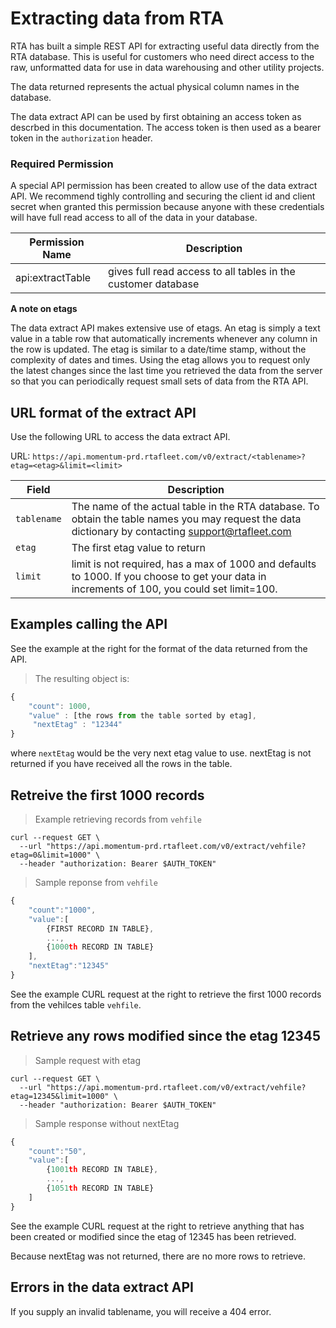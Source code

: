 # Extracting data from RTA

RTA has built a simple REST API for extracting useful data directly from the RTA database. This is useful for customers who need direct access to the raw, unformatted data for use in data warehousing and other utility projects.

The data returned represents the actual physical column names in the database.

The data extract API can be used by first obtaining an access token as descrbed in this documentation. The access token is then used as a bearer token in the `authorization` header.

### Required Permission

A special API permission has been created to allow use of the data extract API. We recommend tighly controlling and securing the client id and client secret when granted this permission because anyone with these credentials will have full read access to all of the data in your database.

Permission Name | Description
--------------- | -----------
api:extractTable | gives full read access to all tables in the customer database

<aside class="notice">

<p><b>A note on etags</b></p>

<p>The data extract API makes extensive use of etags. An etag is simply a text value in a table row that automatically increments whenever any column in the row is updated. The etag is similar to a date/time stamp, without the complexity of dates and times. Using the etag allows you to request only the latest changes since the last time you retrieved the data from the server so that you can periodically request small sets of data from the RTA API.</p>
</aside>

## URL format of the extract API

Use the following URL to access the data extract API.

URL: `https://api.momentum-prd.rtafleet.com/v0/extract/<tablename>?etag=<etag>&limit=<limit>`

Field | Description
----- | -----------
`tablename` | The name of the actual table in the RTA database. To obtain the table names you may request the data dictionary by contacting support@rtafleet.com
`etag` | The first etag value to return
`limit` | limit is not required, has a max of 1000 and defaults to 1000.  If you choose to get your data in increments of 100, you could set limit=100.

## Examples calling the API

See the example at the right for the format of the data returned from the API.

> The resulting object is:

```javascript
{
    "count": 1000,
    "value" : [the rows from the table sorted by etag],
     "nextEtag" : "12344"
}
```

where `nextEtag` would be the very next etag value to use.  nextEtag is not returned if you have received all the rows in the table.

## Retreive the first 1000 records

> Example retrieving records from `vehfile`

```http
curl --request GET \
  --url "https://api.momentum-prd.rtafleet.com/v0/extract/vehfile?etag=0&limit=1000" \
  --header "authorization: Bearer $AUTH_TOKEN"
```

> Sample reponse from `vehfile`

```javascript
{
    "count":"1000",
    "value":[
        {FIRST RECORD IN TABLE},
        ...,
        {1000th RECORD IN TABLE}
    ],
    "nextEtag":"12345"
}
```

See the example CURL request at the right to retrieve the first 1000 records from the vehilces table `vehfile`.

## Retrieve any rows modified since the etag 12345

> Sample request with etag

```http
curl --request GET \
  --url "https://api.momentum-prd.rtafleet.com/v0/extract/vehfile?etag=12345&limit=1000" \
  --header "authorization: Bearer $AUTH_TOKEN"
```

> Sample response without nextEtag

```javascript
{
    "count":"50",
    "value":[
        {1001th RECORD IN TABLE},
        ...,
        {1051th RECORD IN TABLE}
    ]
}
```

See the example CURL request at the right to retrieve anything that has been created or modified since the etag of 12345 has been retrieved.

Because nextEtag was not returned, there are no more rows to retrieve.

## Errors in the data extract API

If you supply an invalid tablename, you will receive a 404 error.
